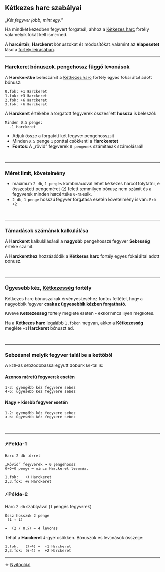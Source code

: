 ## Kétkezes harc szabályai

„_Két fegyver jobb, mint egy_.”

Ha mindkét kezedben fegyvert forgatnál, ahhoz a [Kétkezes harc](fortelyok.harci/ketkezes_harc.md) fortély valamelyik fokát kell ismerned.

A **harcérték**, **Harckeret** bónuszokat és módosítókat, valamint az **Alapesetet** lásd a [fortély leírásában](fortelyok.harci/ketkezes_harc.md).

---
### Harckeret bónuszok, pengehossz függő levonások

A **Harckeretbe** beleszámít a [Kétkezes harc](fortelyok.harci/ketkezes_harc.md) fortély egyes fokai által adott bónusz:

```
0.fok: +1 Harckeret
1.fok: +3 Harckeret
2.fok: +6 Harckeret
3.fok: +6 Harckeret
```

A **Harckeret** értékébe a forgatott fegyverek összesített **hossza** is beleszól:

```
Minden 0.5 penge:
  -1 Harckeret
```

- Adjuk össze a forgatott két fegyver pengehosszait
- Minden `0.5` penge `1` ponttal csökkenti a **Harckeretet**
- **Fontos**: A „rövid” fegyverek `0 pengének` számítanak számolásnál!

<br />

---
### Méret limit, követelmény

- maximum `2 db`, `1 pengés` kombinációval lehet kétkezes harcot folytatni, e összesített pengeméret (`2`) felett semmilyen bónusz nem számít és a fegyverek minden harcértéke `0`-ra esik.
- `2 db`, `1 penge` hosszú fegyver forgatása esetén követelmény is van: `Erő +2`

<br />

---
### Támadások számának kalkulálása

 A **Harckeret** kalkulálásánál a **nagyobb** pengehosszú fegyver **Sebesség** értéke számít.

A **Harckerethez** hozzáadódik a **Kétkezes harc** fortély egyes fokai által adott bónusz.

<br />

---
### Ügyesebb kéz, [Kétkezesség](fortelyok.harci/ketkezesseg.md) fortély 

Kétkezes harc bónuszainak érvényesítéséhez fontos feltétel, hogy a nagyobbik fegyver **csak az ügyesebbik kézben forgatható**.

Kivéve **Kétkezesség** fortély megléte esetén - ekkor nincs ilyen megkötés.

Ha a **Kétkezes harc** legalább `1.fokon` megvan, akkor a **Kétkezesség** megléte `+1` **Harckeret** bónuszt ad.

<br />

---
### Sebzésnél melyik fegyver talál be a kettőből

A `k20`-as sebződobással együtt dobunk `k6`-tal is:

#### Azonos méretű fegyverek esetén

```
1-3: gyengébb kéz fegyvere sebez
4-6: ügyesebb kéz fegyvere sebez
```

#### Nagy + kisebb fegyver esetén

```
1-2: gyengébb kéz fegyvere sebez
3-6: ügyesebb kéz fegyvere sebez
```

<br />

---
### ⚡Példa-1

```
Harc 2 db tőrrel

„Rövid” fegyverek → 0 pengehossz
0+0=0 penge → nincs Harckeret levonás:

1.fok:   +3 Harckeret
2,3.fok: +6 Harckeret
```

### ⚡Példa-2

Harc `2 db` szablyával (`1` pengés fegyverek)

```
Össz hosszuk 2 penge 
 (1 + 1)

→  (2 / 0.5) = 4 levonás
```

Tehát a **Harckeret** `4`-gyel csökken. Bónuszok és levonások összege:

```
1.fok:   (3-4) =  -1 Harckeret
2,3.fok: (6-4) =  +2 Harckeret
```

---

⚜️ [Nyitóoldal](start.md#6-harcrendszer-%EF%B8%8F)
